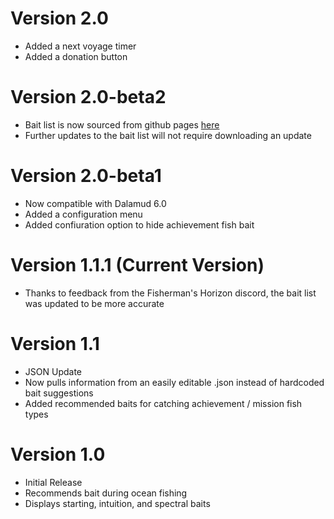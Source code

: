 # Version 2.0
* Added a next voyage timer
* Added a donation button

# Version 2.0-beta2
* Bait list is now sourced from github pages [here](https://markjsosnowski.github.io/FFXIV/bait.json) 
* Further updates to the bait list will not require downloading an update

# Version 2.0-beta1
* Now compatible with Dalamud 6.0
* Added a configuration menu
* Added confiuration option to hide achievement fish bait

# Version 1.1.1 (Current Version)
* Thanks to feedback from the Fisherman's Horizon discord, the bait list was updated to be more accurate

# Version 1.1
* JSON Update
* Now pulls information from an easily editable .json instead of hardcoded bait suggestions
* Added recommended baits for catching achievement / mission fish types

# Version 1.0
*  Initial Release
*  Recommends bait during ocean fishing
*  Displays starting, intuition, and spectral baits
